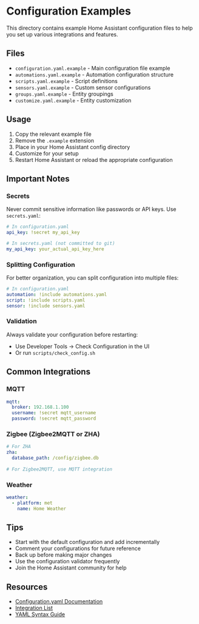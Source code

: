 # Configuration Examples

This directory contains example Home Assistant configuration files to help you set up various integrations and features.

## Files

- `configuration.yaml.example` - Main configuration file example
- `automations.yaml.example` - Automation configuration structure
- `scripts.yaml.example` - Script definitions
- `sensors.yaml.example` - Custom sensor configurations
- `groups.yaml.example` - Entity groupings
- `customize.yaml.example` - Entity customization

## Usage

1. Copy the relevant example file
2. Remove the `.example` extension
3. Place in your Home Assistant config directory
4. Customize for your setup
5. Restart Home Assistant or reload the appropriate configuration

## Important Notes

### Secrets
Never commit sensitive information like passwords or API keys. Use `secrets.yaml`:

```yaml
# In configuration.yaml
api_key: !secret my_api_key

# In secrets.yaml (not committed to git)
my_api_key: your_actual_api_key_here
```

### Splitting Configuration
For better organization, you can split configuration into multiple files:

```yaml
# In configuration.yaml
automation: !include automations.yaml
script: !include scripts.yaml
sensor: !include sensors.yaml
```

### Validation
Always validate your configuration before restarting:
- Use Developer Tools → Check Configuration in the UI
- Or run `scripts/check_config.sh`

## Common Integrations

### MQTT
```yaml
mqtt:
  broker: 192.168.1.100
  username: !secret mqtt_username
  password: !secret mqtt_password
```

### Zigbee (Zigbee2MQTT or ZHA)
```yaml
# For ZHA
zha:
  database_path: /config/zigbee.db
  
# For Zigbee2MQTT, use MQTT integration
```

### Weather
```yaml
weather:
  - platform: met
    name: Home Weather
```

## Tips

- Start with the default configuration and add incrementally
- Comment your configurations for future reference
- Back up before making major changes
- Use the configuration validator frequently
- Join the Home Assistant community for help

## Resources

- [Configuration.yaml Documentation](https://www.home-assistant.io/docs/configuration/)
- [Integration List](https://www.home-assistant.io/integrations/)
- [YAML Syntax Guide](https://www.home-assistant.io/docs/configuration/yaml/)
